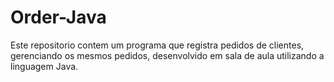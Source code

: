 # Order-Java
Este repositorio contem um programa que registra pedidos de clientes, gerenciando os mesmos pedidos, desenvolvido em sala de aula utilizando a linguagem Java.




